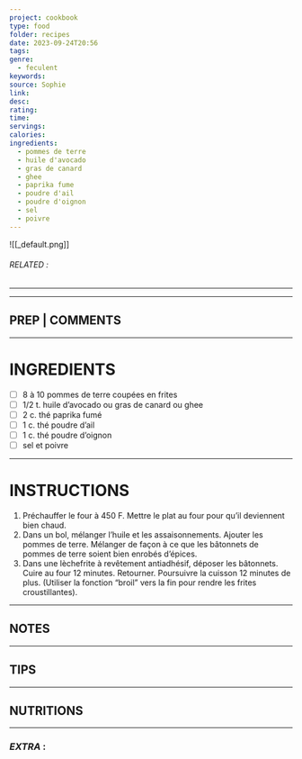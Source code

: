 ```yaml
---
project: cookbook
type: food
folder: recipes
date: 2023-09-24T20:56
tags: 
genre:
  - feculent
keywords: 
source: Sophie
link: 
desc: 
rating: 
time: 
servings: 
calories: 
ingredients:
  - pommes de terre
  - huile d'avocado
  - gras de canard
  - ghee
  - paprika fume
  - poudre d'ail
  - poudre d'oignon
  - sel
  - poivre
---
```


![[_default.png]]
###### *RELATED* : 
---


---
## PREP | COMMENTS



---
# INGREDIENTS

- [ ] 8 à 10 pommes de terre coupées en frites
- [ ] 1/2 t. huile d’avocado ou gras de canard ou ghee
- [ ] 2 c. thé paprika fumé 
- [ ] 1 c. thé poudre d’ail
- [ ] 1 c. thé poudre d’oignon 
- [ ] sel et poivre

---
# INSTRUCTIONS

1. Préchauffer le four à 450 F. Mettre le plat au four pour qu’il deviennent bien chaud.
2. Dans un bol, mélanger l’huile et les assaisonnements. Ajouter les pommes de terre. Mélanger de façon à ce que les bâtonnets de pommes de terre soient bien enrobés d’épices.
3. Dans une lèchefrite à revêtement antiadhésif, déposer les bâtonnets. Cuire au four 12 minutes. Retourner. Poursuivre la cuisson 12 minutes de plus. (Utiliser la fonction “broil” vers la fin pour rendre les frites croustillantes).

---
## NOTES



---
## TIPS



---
## NUTRITIONS



---
### *EXTRA* :



